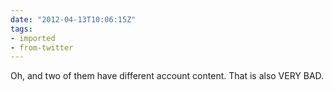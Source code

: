 ```yaml
---
date: "2012-04-13T10:06:15Z"
tags:
- imported
- from-twitter
---
```

Oh, and two of them have different account content. That is also VERY BAD.
